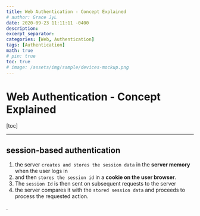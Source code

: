 ```yaml
---
title: Web Authentication - Concept Explained
# author: Grace JyL
date: 2020-09-23 11:11:11 -0400
description: 
excerpt_separator: 
categories: [Web, Authentication]
tags: [Authentication]
math: true
# pin: true
toc: true
# image: /assets/img/sample/devices-mockup.png
---
```


# Web Authentication - Concept Explained

[toc]

---

## session-based authentication
1. the server `creates and stores the session data` in the **server memory** when the user logs in 
2. and then `stores the session id` in a **cookie on the user browser**.
3. The `session Id` is then sent on subsequent requests to the server
4. the server compares it with the `stored session data` and proceeds to process the requested action.








.
